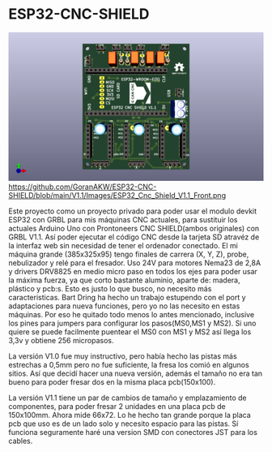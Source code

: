 # ESP32-CNC-SHIELD

![My Image](V1.1/Images/ESP32_Cnc_Shield_V1.1_Front.png)
https://github.com/GoranAKW/ESP32-CNC-SHIELD/blob/main/V1.1/Images/ESP32_Cnc_Shield_V1.1_Front.png

Este proyecto como un proyecto privado para poder usar el modulo devkit ESP32 con GRBL para mis máquinas CNC actuales, para sustituir los actuales Arduino Uno con Prontoneers CNC SHIELD(ambos originales) con GRBL V1.1. 
Así poder ejecutar el código CNC desde la tarjeta SD atravéz de la interfaz web sin necesidad de tener el ordenador conectado.
El mi máquina grande (385x325x95) tengo finales de carrera (X, Y, Z), probe, nebulizador y relé para el fresador. 
Uso 24V para motores Nema23 de 2,8A y drivers DRV8825 en medio micro paso en todos los ejes para poder usar la máxima fuerza, ya que corto bastante aluminio, aparte de: madera, plástico y pcb:s. Esto es justo lo que busco, no necesito más caracteristicas.
Bart Dring ha hecho un trabajo estupendo con el port y adaptaciones para nueva funciones, pero yo no las necesito en estas máquinas.
Por eso he quitado todo menos lo antes mencionado, inclusive los pines para jumpers para configurar los pasos(MS0,MS1 y MS2).
Si uno quiere se puede facilmente puentear el MS0 con MS1 y MS2 así llega los 3,3v y obtiene 256 micropasos.

La versión V1.0 fue muy instructivo, pero había hecho las pistas más estrechas a 0,5mm pero no fue suficiente, la fresa los comió en algunos sitios. Así que decidí hacer una nueva versión, además el tamaño no era tan bueno para poder fresar dos en la misma placa pcb(150x100).

La versión V1.1 tiene un par de cambios de tamaño y emplazamiento de componentes, para poder fresar 2 unidades en una placa pcb de 150x100mm.
Ahora mide 66x72. Lo he hecho tan grande porque la placa pcb que uso es de un lado solo y necesito espacio para las pistas. 
Sí funciona seguramente haré una version SMD con conectores JST para los cables.
